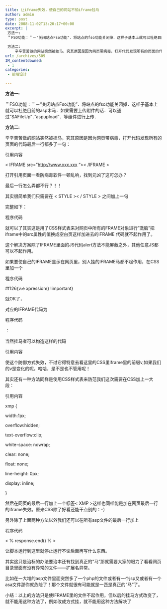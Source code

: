 ```yaml
---
title: 让iframe失效，使自己的网站不怕iframe挂马
author: admin
type: post
date: 2008-11-02T13:20:17+00:00
excerpt: |
 方法一:
 ＂FSO功能：＂－"关闭站点Fso功能"．将站点的fso功能关闭掉．这样子基本上就可以杜绝目前的asp木马．如果需要上传附件的话．可以通过"SAFileUp"．"aspupload"．等组件进行上传．

 方法二:
 　　辛辛苦苦做的网站突然被挂马，究其原因是因为网页带病毒，打开代码发现所有的页面的代码最后一行都多了一句：
url: /archives/509
IM_contentdowned:
 - 1
categories:
 - 前端设计

---
```


**方法一:**

＂FSO功能：＂－”关闭站点Fso功能”．将站点的fso功能关闭掉．这样子基本上就可以杜绝目前的asp木马．如果需要上传附件的话．可以通过”SAFileUp”．”aspupload”．等组件进行上传．

**方法二:**

辛辛苦苦做的网站突然被挂马，究其原因是因为网页带病毒，打开代码发现所有的页面的代码最后一行都多了一句：

引用内容

< IFRAME src=”http://www.xxx.xxx “>< /IFRAME >

打开引用页面一看防病毒软件一顿乱响，找到元凶了这可怎办？

最后一行怎么弄都不行？！！

其实很简单我们只需要在 < STYLE >< / STYLE > 之间加上一句

完整如下：

程序代码

就可以了其实这是用了CSS样式表来对网页中所有的FRAME对象进行”洗脑”把iframe中的src属性的值换成空白页这样加进去的iFRAME 代码就不起作用了。

这个解决方案除了IFRAME里面的JS代码alert方法不能屏蔽之外，其他任意JS都可以不起作用。

如果要使自己的IFRAME显示在网页里，别人挂的IFRAME马都不起作用，在CSS里加一个

程序代码

#f126{v:e xpression() !important}

就OK了，

对应的IFRAME代码为

程序代码

：

当然挂马者可以构造这样的代码

引用内容

使这个防御方式失效，不过它得特意去看这里的CSS里iframe里的前缀v,如果我们的v是变化的呢，哈哈，是不是也不管用呢！


其实还有一种方法同样是使用CSS样式表来防范我们这次需要在CSS加上一大段：

引用内容

xmp {

width:1px;

overflow:hidden;

text-overflow:clip;

white-space: nowrap;

clear: none;

float: none;

line-height: 0px;

display: inline;

}

然后在网页的最后一行加上一个标签< XMP >这样也同样能是加在网页最后一行的iframe失效。原来CSS除了好看还能干点别的：-）

另外除了上面两种方法以外我们还可以在所有asp文件的最后一行加上

程序代码

< % response.end() % >

让脚本运行到这里就停止运行不论后面再写什么东西。

其实这只是治标的办法要治本还有找到真正的“马”那就需要大家的眼力了看看网页目录里面有没有异常的文件——扩展名异常。

比如在一大堆的asp文件里面突然多了一个php的文件或者有一个jsp又或者有一个asa文件那你就危险了！那个文件就很有可能就是一匹是真正的“马”了。

小结：以上的方法只是使IFRAME里的文件不起作用，但以后的挂马方式改变了，就不能用这种方法了，例如改成方式挂，就不能用这种方法解决了